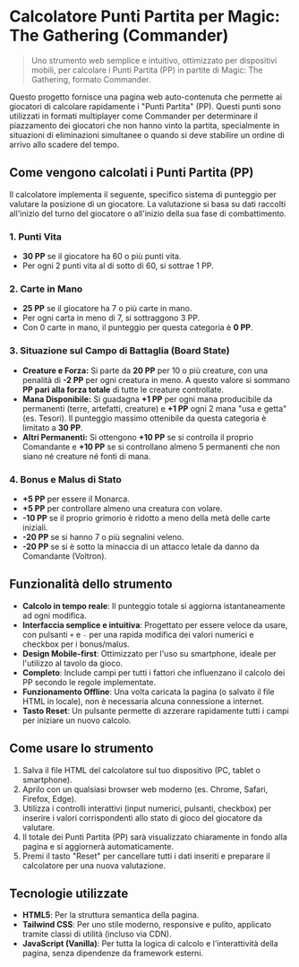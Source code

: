# Calcolatore Punti Partita per Magic: The Gathering (Commander)

> Uno strumento web semplice e intuitivo, ottimizzato per dispositivi mobili, per calcolare i Punti Partita (PP) in partite di Magic: The Gathering, formato Commander.

Questo progetto fornisce una pagina web auto-contenuta che permette ai giocatori di calcolare rapidamente i "Punti Partita" (PP). Questi punti sono utilizzati in formati multiplayer come Commander per determinare il piazzamento dei giocatori che non hanno vinto la partita, specialmente in situazioni di eliminazioni simultanee o quando si deve stabilire un ordine di arrivo allo scadere del tempo.

## Come vengono calcolati i Punti Partita (PP)

Il calcolatore implementa il seguente, specifico sistema di punteggio per valutare la posizione di un giocatore. La valutazione si basa su dati raccolti all'inizio del turno del giocatore o all'inizio della sua fase di combattimento.

### 1. Punti Vita
* **30 PP** se il giocatore ha 60 o più punti vita.
* Per ogni 2 punti vita al di sotto di 60, si sottrae 1 PP.

### 2. Carte in Mano
* **25 PP** se il giocatore ha 7 o più carte in mano.
* Per ogni carta in meno di 7, si sottraggono 3 PP.
* Con 0 carte in mano, il punteggio per questa categoria è **0 PP**.

### 3. Situazione sul Campo di Battaglia (Board State)
* **Creature e Forza:** Si parte da **20 PP** per 10 o più creature, con una penalità di **-2 PP** per ogni creatura in meno. A questo valore si sommano **PP pari alla forza totale** di tutte le creature controllate.
* **Mana Disponibile:** Si guadagna **+1 PP** per ogni mana producibile da permanenti (terre, artefatti, creature) e **+1 PP** ogni 2 mana "usa e getta" (es. Tesori). Il punteggio massimo ottenibile da questa categoria è limitato a **30 PP**.
* **Altri Permanenti:** Si ottengono **+10 PP** se si controlla il proprio Comandante e **+10 PP** se si controllano almeno 5 permanenti che non siano né creature né fonti di mana.

### 4. Bonus e Malus di Stato
* **+5 PP** per essere il Monarca.
* **+5 PP** per controllare almeno una creatura con volare.
* **-10 PP** se il proprio grimorio è ridotto a meno della metà delle carte iniziali.
* **-20 PP** se si hanno 7 o più segnalini veleno.
* **-20 PP** se si è sotto la minaccia di un attacco letale da danno da Comandante (Voltron).

## Funzionalità dello strumento

* **Calcolo in tempo reale**: Il punteggio totale si aggiorna istantaneamente ad ogni modifica.
* **Interfaccia semplice e intuitiva**: Progettato per essere veloce da usare, con pulsanti `+` e `-` per una rapida modifica dei valori numerici e checkbox per i bonus/malus.
* **Design Mobile-first**: Ottimizzato per l'uso su smartphone, ideale per l'utilizzo al tavolo da gioco.
* **Completo**: Include campi per tutti i fattori che influenzano il calcolo dei PP secondo le regole implementate.
* **Funzionamento Offline**: Una volta caricata la pagina (o salvato il file HTML in locale), non è necessaria alcuna connessione a internet.
* **Tasto Reset**: Un pulsante permette di azzerare rapidamente tutti i campi per iniziare un nuovo calcolo.

## Come usare lo strumento

1.  Salva il file HTML del calcolatore sul tuo dispositivo (PC, tablet o smartphone).
2.  Aprilo con un qualsiasi browser web moderno (es. Chrome, Safari, Firefox, Edge).
3.  Utilizza i controlli interattivi (input numerici, pulsanti, checkbox) per inserire i valori corrispondenti allo stato di gioco del giocatore da valutare.
4.  Il totale dei Punti Partita (PP) sarà visualizzato chiaramente in fondo alla pagina e si aggiornerà automaticamente.
5.  Premi il tasto "Reset" per cancellare tutti i dati inseriti e preparare il calcolatore per una nuova valutazione.

## Tecnologie utilizzate

* **HTML5**: Per la struttura semantica della pagina.
* **Tailwind CSS**: Per uno stile moderno, responsive e pulito, applicato tramite classi di utilità (incluso via CDN).
* **JavaScript (Vanilla)**: Per tutta la logica di calcolo e l'interattività della pagina, senza dipendenze da framework esterni.